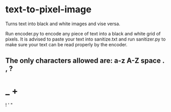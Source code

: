# text-to-pixel-image
Turns text into black and white images and vise versa.

Run encoder.py to encode any piece of text into a black and white grid of pixels. It is advised to paste your text into sanitize.txt and run sanitizer.py to make sure your text can be read properly by the encoder.

The only characters allowed are:
a-z
A-Z
space
.
,
?
-
_
+
=
!
'
"
